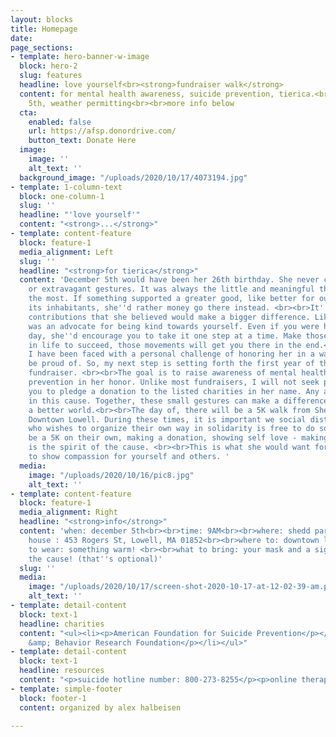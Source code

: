 ```yaml
---
layout: blocks
title: Homepage
date: 
page_sections:
- template: hero-banner-w-image
  block: hero-2
  slug: features
  headline: love yourself<br><strong>fundraiser walk</strong>
  content: for mental health awareness, suicide prevention, tierica.<br><br>december
    5th, weather permitting<br><br>more info below
  cta:
    enabled: false
    url: https://afsp.donordrive.com/
    button_text: Donate Here
  image:
    image: ''
    alt_text: ''
  background_image: "/uploads/2020/10/17/4073194.jpg"
- template: 1-column-text
  block: one-column-1
  slug: ''
  headline: "'love yourself'"
  content: "<strong>...</strong>"
- template: content-feature
  block: feature-1
  media_alignment: Left
  slug: ''
  headline: "<strong>for tierica</strong>"
  content: 'December 5th would have been her 26th birthday. She never cared for material
    or extravagant gestures. It was always the little and meaningful things she appreciated
    the most. If something supported a greater good, like better for our planet and
    its inhabitants, she''d rather money go there instead. <br><br>It''s these small
    contributions that she believed would make a bigger difference. Likewise, she
    was an advocate for being kind towards yourself. Even if you were having a challenging
    day, she''d encourage you to take it one step at a time. Make those tiny strides
    in life to succeed, those movements will get you there in the end.<br><br>Recently,
    I have been faced with a personal challenge of honoring her in a way she would
    be proud of. So, my next step is setting forth the first year of the ''love yourself''
    fundraiser. <br><br>The goal is to raise awareness of mental health and suicide
    prevention in her honor. Unlike most fundraisers, I will not seek payment. I ask
    you to pledge a donation to the listed charities in her name. Any amount helps
    in this cause. Together, these small gestures can make a difference in creating
    a better world.<br><br>The day of, there will be a 5K walk from Shedd Park to
    Downtown Lowell. During these times, it is important we social distance and anyone
    who wishes to organize their own way in solidarity is free to do so. Whether it
    be a 5K on their own, making a donation, showing self love - making that step
    is the spirit of the cause. <br><br>This is what she would want for the world;
    to show compassion for yourself and others. '
  media:
    image: "/uploads/2020/10/16/pic8.jpg"
    alt_text: ''
- template: content-feature
  block: feature-1
  media_alignment: Right
  headline: "<strong>info</strong>"
  content: 'when: december 5th<br><br>time: 9AM<br><br>where: shedd park @ the field
    house : 453 Rogers St, Lowell, MA 01852<br><br>where to: downtown lowell<br><br>what
    to wear: something warm! <br><br>what to bring: your mask and a sign supporting
    the cause! (that''s optional)'
  slug: ''
  media:
    image: "/uploads/2020/10/17/screen-shot-2020-10-17-at-12-02-39-am.png"
    alt_text: ''
- template: detail-content
  block: text-1
  headline: charities
  content: "<ul><li><p>American Foundation for Suicide Prevention</p></li><li><p>Brain
    &amp; Behavior Research Foundation</p></li></ul>"
- template: detail-content
  block: text-1
  headline: resources
  content: "<p>suicide hotline number: 800-273-8255</p><p>online therapy sites: </p>"
- template: simple-footer
  block: footer-1
  content: organized by alex halbeisen

---
```

